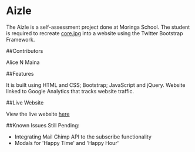 # Aizle
The Aizle is a self-assessment project done at Moringa School. The student is required to recreate [core.jpg](https://github.com/Alicemaina/Aizle.git) into a website using the Twitter Bootstrap Framework.


##Contributors

Alice N Maina


##Features

It is built using HTML and CSS; Bootstrap; JavaScript and jQuery.
Website linked to Google Analytics that tracks website traffic.


##Live Website

View the live website [here](https://github.com/Alicemaina/Aizle)

##Known Issues
Still Pending:
* Integrating Mail Chimp API to the subscribe functionality
* Modals for 'Happy Time' and 'Happy Hour'
